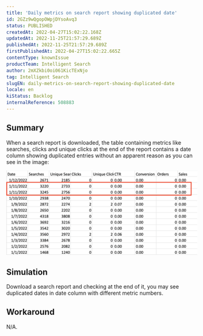 ```yaml
---
title: 'Daily metrics on search report showing duplicated date'
id: 2GZz9wQgopOWpjDYsoAvq3
status: PUBLISHED
createdAt: 2022-04-27T15:02:22.168Z
updatedAt: 2022-11-25T21:57:29.689Z
publishedAt: 2022-11-25T21:57:29.689Z
firstPublishedAt: 2022-04-27T15:02:22.665Z
contentType: knownIssue
productTeam: Intelligent Search
author: 2mXZkbi0oi061KicTExNjo
tag: Intelligent Search
slugEN: daily-metrics-on-search-report-showing-duplicated-date
locale: en
kiStatus: Backlog
internalReference: 508883
---
```


## Summary


When a search report is downloaded, the table containing metrics like searches, clicks and unique clicks at the end of the report contains a date column showing duplicated entries without an apparent reason as you can see in the image:

 ![](https://raw.githubusercontent.com/vtexdocs/known-issues/refs/heads/main/docs/en/known-issues/Intelligent%20Search/daily-metrics-on-search-report-showing-duplicated-date_1.png)



## Simulation


Download a search report and checking at the end of it, you may see duplicated dates in date column with different metric numbers.



## Workaround


N/A.


